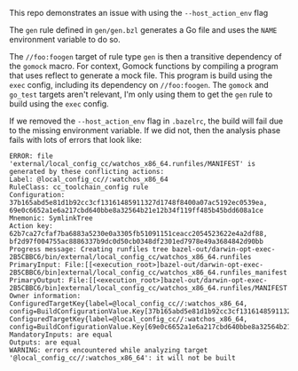 This repo demonstrates an issue with using the `--host_action_env` flag

The `gen` rule defined in `gen/gen.bzl` generates a Go file and uses the `NAME` environment variable to do so.

The `//foo:foogen` target of rule type `gen` is then a transitive dependency of the `gomock` macro.
For context, Gomock functions by compiling a program that uses reflect to generate a mock file.
This program is build using the `exec` config, including its dependency on `//foo:foogen`.
The `gomock` and `go_test` targets aren't relevant, I'm only using them to get the `gen` rule to build using the `exec` config.

If we removed the `--host_action_env` flag in `.bazelrc`, the build will fail due to the missing environment variable.
If we did not, then the analysis phase fails with lots of errors that look like:

```
ERROR: file 'external/local_config_cc/watchos_x86_64.runfiles/MANIFEST' is generated by these conflicting actions:
Label: @local_config_cc//:watchos_x86_64
RuleClass: cc_toolchain_config rule
Configuration: 37b165abd5e81d1b92cc3cf13161485911327d1748f8400a07ac5192ec0539ea, 69e0c6652a1e6a217cbd640bbe8a32564b21e12b34f119ff485b45bdd608a1ce
Mnemonic: SymlinkTree
Action key: 62b7ca27cfaf7ba6883a5230e0a3305fb51091151ceacc2054523622e4a2df88, bf2d97f004755ac8886337b9dc0d50cb0348df2301ed7978e49a3684842d90bb
Progress message: Creating runfiles tree bazel-out/darwin-opt-exec-2B5CBBC6/bin/external/local_config_cc/watchos_x86_64.runfiles
PrimaryInput: File:[[<execution_root>]bazel-out/darwin-opt-exec-2B5CBBC6/bin]external/local_config_cc/watchos_x86_64.runfiles_manifest
PrimaryOutput: File:[[<execution_root>]bazel-out/darwin-opt-exec-2B5CBBC6/bin]external/local_config_cc/watchos_x86_64.runfiles/MANIFEST
Owner information: ConfiguredTargetKey{label=@local_config_cc//:watchos_x86_64, config=BuildConfigurationValue.Key[37b165abd5e81d1b92cc3cf13161485911327d1748f8400a07ac5192ec0539ea]}, ConfiguredTargetKey{label=@local_config_cc//:watchos_x86_64, config=BuildConfigurationValue.Key[69e0c6652a1e6a217cbd640bbe8a32564b21e12b34f119ff485b45bdd608a1ce]}
MandatoryInputs: are equal
Outputs: are equal
WARNING: errors encountered while analyzing target '@local_config_cc//:watchos_x86_64': it will not be built
```
